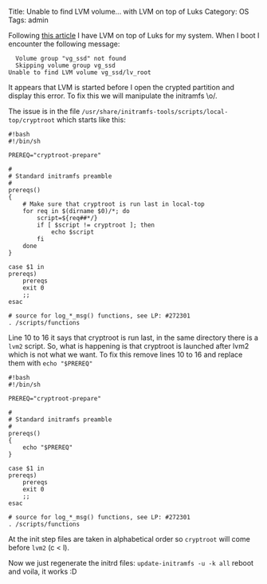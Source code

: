 Title: Unable to find LVM volume... with LVM on top of Luks
Category: OS
Tags: admin


Following [this article]({filename}/2015-08-18.debian-install-2.md)
I have LVM on top of Luks for my system.
When I boot I encounter the following message:

```
  Volume group "vg_ssd" not found
  Skipping volume group vg_ssd
Unable to find LVM volume vg_ssd/lv_root
```

It appears that LVM is started before I open the crypted partition and display this error.
To fix this we will manipulate the initramfs \o/.

The issue is in the file `/usr/share/initramfs-tools/scripts/local-top/cryptroot`
which starts like this:
```
#!bash
#!/bin/sh

PREREQ="cryptroot-prepare"

#
# Standard initramfs preamble
#
prereqs()
{
	# Make sure that cryptroot is run last in local-top
	for req in $(dirname $0)/*; do
		script=${req##*/}
		if [ $script != cryptroot ]; then
			echo $script
		fi
	done
}

case $1 in
prereqs)
	prereqs
	exit 0
	;;
esac

# source for log_*_msg() functions, see LP: #272301
. /scripts/functions
```

Line 10 to 16 it says that cryptroot is run last, in the same directory there is a `lvm2`
script. So, what is happening is that cryptroot is launched after lvm2 which is not what we want.
To fix this remove lines 10 to 16 and replace them with `echo "$PREREQ"`

```
#!bash
#!/bin/sh

PREREQ="cryptroot-prepare"

#
# Standard initramfs preamble
#
prereqs()
{
	echo "$PREREQ"
}

case $1 in
prereqs)
	prereqs
	exit 0
	;;
esac

# source for log_*_msg() functions, see LP: #272301
. /scripts/functions
```

At the init step files are taken in alphabetical order so `cryptroot` will come before
`lvm2` (c < l).

Now we just regenerate the initrd files: `update-initramfs -u -k all` reboot and voila, it works :D


